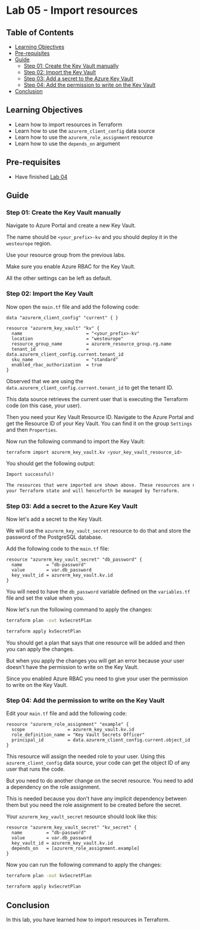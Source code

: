# Lab 05 - Import resources

## Table of Contents

- [Learning Objectives](#learning-objectives)
- [Pre-requisites](#pre-requisites)
- [Guide](#guide)
  - [Step 01: Create the Key Vault manually](#step-01-create-the-key-vault-manually)
  - [Step 02: Import the Key Vault](#step-02-import-the-key-vault)
  - [Step 03: Add a secret to the Azure Key Vault](#step-03-add-a-secret-to-the-azure-key-vault)
  - [Step 04: Add the permission to write on the Key Vault](#step-04-add-the-permission-to-write-on-the-key-vault)
- [Conclusion](#conclusion)

## Learning Objectives

- Learn how to import resources in Terraform
- Learn how to use the `azurerm_client_config` data source
- Learn how to use the `azurerm_role_assignment` resource
- Learn how to use the `depends_on` argument

## Pre-requisites

- Have finished [Lab 04](lab04.md)

## Guide

### Step 01: Create the Key Vault manually

Navigate to Azure Portal and create a new Key Vault.

The name should be `<your_prefix>-kv` and you should deploy it in the `westeurope` region.

Use your resource group from the previous labs.

Make sure you enable Azure RBAC for the Key Vault.

All the other settings can be left as default.

### Step 02: Import the Key Vault

Now open the `main.tf` file and add the following code:

```hcl
data "azurerm_client_config" "current" { }

resource "azurerm_key_vault" "kv" {
  name                        = "<your_prefix>-kv"
  location                    = "westeurope"
  resource_group_name         = azurerm_resource_group.rg.name
  tenant_id                   = data.azurerm_client_config.current.tenant_id
  sku_name                    = "standard"
  enabled_rbac_authorization  = true
}
```

Observed that we are using the `data.azurerm_client_config.current.tenant_id` to get the tenant ID.

This data source retrieves the current user that is executing the Terraform code (on this case, your user).

Then you need your Key Vault Resource ID. Navigate to the Azure Portal and get the Resource ID of your Key Vault. You can find it on the group `Settings` and then `Properties`.

Now run the following command to import the Key Vault:

```bash
terraform import azurerm_key_vault.kv <your_key_vault_resource_id>
```

You should get the following output:

```bash
Import successful!

The resources that were imported are shown above. These resources are now in
your Terraform state and will henceforth be managed by Terraform.
```

### Step 03: Add a secret to the Azure Key Vault

Now let's add a secret to the Key Vault.

We will use the `azurerm_key_vault_secret` resource to do that and store the password of the PostgreSQL database.

Add the following code to the `main.tf` file:

```hcl
resource "azurerm_key_vault_secret" "db_password" {
  name         = "db-password"
  value        = var.db_password
  key_vault_id = azurerm_key_vault.kv.id
}
```

You will need to have the `db_password` variable defined on the `variables.tf` file and set the value when you.

Now let's run the following command to apply the changes:

```bash
terraform plan -out kvSecretPlan

terraform apply kvSecretPlan
```

You should get a plan that says that one resource will be added and then you can apply the changes.

But when you apply the changes you will get an error because your user doesn't have the permission to write on the Key Vault.

Since you enabled Azure RBAC you need to give your user the permission to write on the Key Vault.

### Step 04: Add the permission to write on the Key Vault

Edit your `main.tf` file and add the following code:

```hcl
resource "azurerm_role_assignment" "example" {
  scope                = azurerm_key_vault.kv.id
  role_definition_name = "Key Vault Secrets Officer"
  principal_id         = data.azurerm_client_config.current.object_id
}
```

This resource will assign the needed role to your user. Using this `azurerm_client_config` data source, your code can get the object ID of any user that runs the code.

But you need to do another change on the secret resource. You need to add a dependency on the role assignment.

This is needed because you don't have any implicit dependency between them but you need the role assignment to be created before the secret.

Your `azurerm_key_vault_secret` resource should look like this:

```hcl
resource "azurerm_key_vault_secret" "kv_secret" {
  name         = "db-password"
  value        = var.db_password
  key_vault_id = azurerm_key_vault.kv.id
  depends_on   = [azurerm_role_assignment.example]
}
```

Now you can run the following command to apply the changes:

```bash
terraform plan -out kvSecretPlan

terraform apply kvSecretPlan
```

## Conclusion

In this lab, you have learned how to import resources in Terraform.

